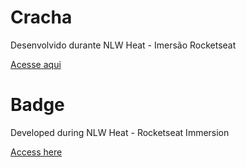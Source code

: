 # Cracha
Desenvolvido durante NLW Heat - Imersão Rocketseat

[Acesse aqui](https://gusrot.github.io/Cracha/)

# Badge
Developed during NLW Heat - Rocketseat Immersion

[Access here](https://gusrot.github.io/Cracha/)
